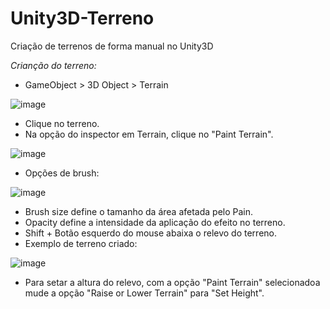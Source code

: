 # Unity3D-Terreno
Criação de terrenos de forma manual no Unity3D


*Crianção do terreno:*
  -  GameObject > 3D Object > Terrain


  ![image](https://user-images.githubusercontent.com/62676087/153896490-60fd916c-7371-44e1-b03d-34e4cc298bed.png)



  - Clique no terreno.
  - Na opção do inspector em Terrain, clique no "Paint Terrain".
  
   ![image](https://user-images.githubusercontent.com/62676087/153896803-a677b5a8-346b-40ca-b0b9-10e56ba3f8a5.png)

  - Opções de brush:
  
  ![image](https://user-images.githubusercontent.com/62676087/153897154-e82b11ae-8d0f-4fe6-8b9b-97014944a36f.png)

  - Brush size define o tamanho da área afetada pelo Pain.
  - Opacity define a intensidade da aplicação do efeito no terreno.
  - Shift + Botão esquerdo do mouse abaixa o relevo do terreno.
  - Exemplo de terreno criado:

  ![image](https://user-images.githubusercontent.com/62676087/153897284-1720080a-612c-4ed3-8e76-8a26de9aaa4f.png)
  
  - Para setar a altura do relevo, com a opção "Paint Terrain" selecionadoa mude a opção "Raise or Lower Terrain" para "Set Height".

  
